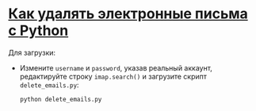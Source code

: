 # [Как удалять электронные письма с Python](https://www.thepythoncode.com/article/deleting-emails-in-python)
Для загрузки:
- Измените `username` и `password`, указав реальный аккаунт, редактируйте строку `imap.search()` и загрузите скрипт `delete_emails.py`:
    ```
    python delete_emails.py
    ```
